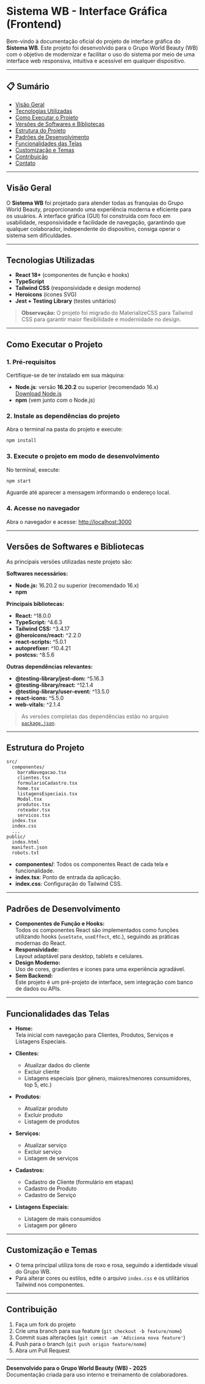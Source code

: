 # Sistema WB - Interface Gráfica (Frontend)

Bem-vindo à documentação oficial do projeto de interface gráfica do **Sistema WB**. Este projeto foi desenvolvido para o Grupo World Beauty (WB) com o objetivo de modernizar e facilitar o uso do sistema por meio de uma interface web responsiva, intuitiva e acessível em qualquer dispositivo.

---

## 📋 Sumário

- [Visão Geral](#visão-geral)
- [Tecnologias Utilizadas](#tecnologias-utilizadas)
- [Como Executar o Projeto](#como-executar-o-projeto)
- [Versões de Softwares e Bibliotecas](#versoes-de-softwares-e-bibliotecas)
- [Estrutura do Projeto](#estrutura-do-projeto)
- [Padrões de Desenvolvimento](#padrões-de-desenvolvimento)
- [Funcionalidades das Telas](#funcionalidades-das-telas)
- [Customização e Temas](#customização-e-temas)
- [Contribuição](#contribuição)
- [Contato](#contato)

---

## Visão Geral

O **Sistema WB** foi projetado para atender todas as franquias do Grupo World Beauty, proporcionando uma experiência moderna e eficiente para os usuários. A interface gráfica (GUI) foi construída com foco em usabilidade, responsividade e facilidade de navegação, garantindo que qualquer colaborador, independente do dispositivo, consiga operar o sistema sem dificuldades.

---

## Tecnologias Utilizadas

- **React 18+** (componentes de função e hooks)
- **TypeScript**
- **Tailwind CSS** (responsividade e design moderno)
- **Heroicons** (ícones SVG)
- **Jest + Testing Library** (testes unitários)

> **Observação:** O projeto foi migrado do MaterializeCSS para Tailwind CSS para garantir maior flexibilidade e modernidade no design.

---

## Como Executar o Projeto

### 1. Pré-requisitos

Certifique-se de ter instalado em sua máquina:
- **Node.js**: versão **16.20.2** ou superior (recomendado 16.x)  
  [Download Node.js](https://nodejs.org/)
- **npm** (vem junto com o Node.js)

### 2. Instale as dependências do projeto

Abra o terminal na pasta do projeto e execute:

```bash
npm install

```

### 3. Execute o projeto em modo de desenvolvimento

No terminal, execute:

```bash
npm start

```

Aguarde até aparecer a mensagem informando o endereço local.

### 4. Acesse no navegador

Abra o navegador e acesse: [http://localhost:3000](http://localhost:3000)

---

## Versões de Softwares e Bibliotecas

As principais versões utilizadas neste projeto são:

**Softwares necessários:**
- **Node.js:** 16.20.2 ou superior (recomendado 16.x)
- **npm**

**Principais bibliotecas:**
- **React:** ^18.0.0
- **TypeScript:** ^4.6.3
- **Tailwind CSS:** ^3.4.17
- **@heroicons/react:** ^2.2.0
- **react-scripts:** ^5.0.1
- **autoprefixer:** ^10.4.21
- **postcss:** ^8.5.6

**Outras dependências relevantes:**
- **@testing-library/jest-dom:** ^5.16.3
- **@testing-library/react:** ^12.1.4
- **@testing-library/user-event:** ^13.5.0
- **react-icons:** ^5.5.0
- **web-vitals:** ^2.1.4

> As versões completas das dependências estão no arquivo [`package.json`](package.json).

---

## Estrutura do Projeto

```
src/
  componentes/
    barraNavegacao.tsx
    clientes.tsx
    formularioCadastro.tsx
    home.tsx
    listagensEspeciais.tsx
    Modal.tsx
    produtos.tsx
    roteador.tsx
    servicos.tsx
  index.tsx
  index.css
  ...
public/
  index.html
  manifest.json
  robots.txt
```

- **componentes/**: Todos os componentes React de cada tela e funcionalidade.
- **index.tsx**: Ponto de entrada da aplicação.
- **index.css**: Configuração do Tailwind CSS.

---

## Padrões de Desenvolvimento

- **Componentes de Função e Hooks:**  
  Todos os componentes React são implementados como funções utilizando hooks (`useState`, `useEffect`, etc.), seguindo as práticas modernas do React.
- **Responsividade:**  
  Layout adaptável para desktop, tablets e celulares.
- **Design Moderno:**  
  Uso de cores, gradientes e ícones para uma experiência agradável.
- **Sem Backend:**  
  Este projeto é um pré-projeto de interface, sem integração com banco de dados ou APIs.

---

## Funcionalidades das Telas

- **Home:**  
  Tela inicial com navegação para Clientes, Produtos, Serviços e Listagens Especiais.

- **Clientes:**  
  - Atualizar dados do cliente
  - Excluir cliente
  - Listagens especiais (por gênero, maiores/menores consumidores, top 5, etc.)

- **Produtos:**  
  - Atualizar produto
  - Excluir produto
  - Listagem de produtos

- **Serviços:**  
  - Atualizar serviço
  - Excluir serviço
  - Listagem de serviços

- **Cadastros:**  
  - Cadastro de Cliente (formulário em etapas)
  - Cadastro de Produto
  - Cadastro de Serviço

- **Listagens Especiais:**  
  - Listagem de mais consumidos
  - Listagem por gênero

---

## Customização e Temas

- O tema principal utiliza tons de roxo e rosa, seguindo a identidade visual do Grupo WB.
- Para alterar cores ou estilos, edite o arquivo `index.css` e os utilitários Tailwind nos componentes.

---

## Contribuição

1. Faça um fork do projeto
2. Crie uma branch para sua feature (`git checkout -b feature/nome`)
3. Commit suas alterações (`git commit -am 'Adiciona nova feature'`)
4. Push para o branch (`git push origin feature/nome`)
5. Abra um Pull Request

---

**Desenvolvido para o Grupo World Beauty (WB) - 2025**  
Documentação criada para uso interno e treinamento de colaboradores.